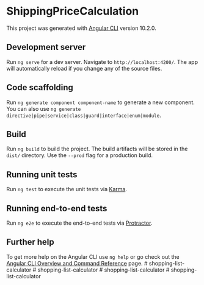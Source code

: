 # ShippingPriceCalculation

This project was generated with [Angular CLI](https://github.com/angular/angular-cli) version 10.2.0.

## Development server

Run `ng serve` for a dev server. Navigate to `http://localhost:4200/`. The app will automatically reload if you change any of the source files.

## Code scaffolding

Run `ng generate component component-name` to generate a new component. You can also use `ng generate directive|pipe|service|class|guard|interface|enum|module`.

## Build

Run `ng build` to build the project. The build artifacts will be stored in the `dist/` directory. Use the `--prod` flag for a production build.

## Running unit tests

Run `ng test` to execute the unit tests via [Karma](https://karma-runner.github.io).

## Running end-to-end tests

Run `ng e2e` to execute the end-to-end tests via [Protractor](http://www.protractortest.org/).

## Further help

To get more help on the Angular CLI use `ng help` or go check out the [Angular CLI Overview and Command Reference](https://angular.io/cli) page.
#   s h o p p i n g - l i s t - c a l c u l a t o r  
 #   s h o p p i n g - l i s t - c a l c u l a t o r  
 #   s h o p p i n g - l i s t - c a l c u l a t o r  
 #   s h o p p i n g - l i s t - c a l c u l a t o r  
 
